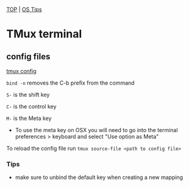 [TOP](../README.md) | [OS Tips](../osTips.md)

# TMux terminal

## config files
[tmux config](../examples/OsConfigs/Nix/.tmux.conf)

```bind -n``` removes the C-b prefix from the command

```S-``` is the shift key

```C-``` is the control key

```M-``` is the Meta key
* To use the meta key on OSX you will need to go into the terminal preferences > keyboard and select "Use option as Meta"

To reload the config file run ```tmux source-file <path to config file>```

### Tips
* make sure to unbind the default key when creating a new mapping
